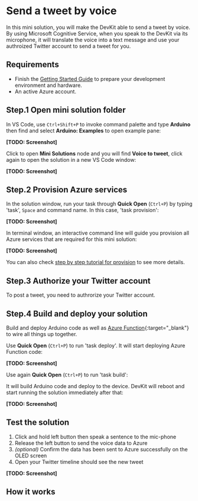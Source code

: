 # Send a tweet by voice

In this mini solution, you will make the DevKit able to send a tweet by voice. By using Microsoft Cognitive Service, when you speak to the DevKit via its microphone, it will translate the voice into a text message and use your authroized Twitter account to send a tweet for you.

## Requirements

* Finish the [Getting Started Guide](/azure-iot-developer-kit/getting-started.html) to prepare your development environment and hardware.
* An active Azure account.

## Step.1 Open mini solution folder

In VS Code, use `Ctrl+Shift+P` to invoke command palette and type **Arduino** then find and select **Arduino: Examples** to open example pane:

**[TODO: Screenshot]**

Click to open **Mini Solutions** node and you will find **Voice to tweet**, click again to open the solution in a new VS Code window:

**[TODO: Screenshot]**

## Step.2 Provision Azure services

In the solution window, run your task through **Quick Open** (`Ctrl+P`) by typing 'task', `Space` and command name. In this case, 'task provision':

**[TODO: Screenshot]**

In terminal window, an interactive command line will guide you provision all Azure services that are required for this mini solution:

**[TODO: Screenshot]**

You can also check [step by step tutorial for provision](/azure-iot-developer-kit/solutions/common/provision-step-by-step.html) to see more details.

## Step.3 Authorize your Twitter account

To post a tweet, you need to authrorize your Twitter account. 

## Step.4 Build and deploy your solution

Build and deploy Arduino code as well as [Azure Function](https://azure.microsoft.com/en-us/services/functions/){:target="_blank"} to wire all things up together.

Use **Quick Open** (`Ctrl+P`) to run 'task deploy'. It will start deploying Azure Function code:

**[TODO: Screenshot]**

Use again **Quick Open** (`Ctrl+P`) to run 'task build':

It will build Arduino code and deploy to the device. DevKit will reboot and start running the solution immediately after that:

**[TODO: Screenshot]**

## Test the solution

1. Click and hold left button then speak a sentence to the mic-phone  
2. Release the left button to send the voice data to Azure  
3. *(optional)* Confirm the data has been sent to Azure successfully on the OLED screen
4. Open your Twitter timeline should see the new tweet

**[TODO: Screenshot]**

## How it works